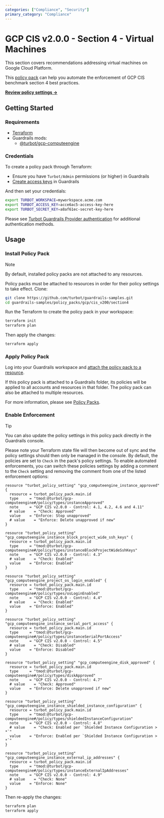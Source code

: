 ```yaml
---
categories: ["Compliance", "Security"]
primary_category: "Compliance"
---
```


# GCP CIS v2.0.0 - Section 4 - Virtual Machines

This section covers recommendations addressing virtual machines on Google Cloud Platform.

This [policy pack](https://turbot.com/guardrails/docs/concepts/resources/smart-folders) can help you automate the enforcement of GCP CIS benchmark section 4 best practices.

**[Review policy settings →](https://hub-guardrails-turbot-com-git-development-turbot.vercel.app/policy-packs/gcp/cis_v200/section4/settings)**

## Getting Started

### Requirements

- [Terraform](https://developer.hashicorp.com/terraform/tutorials/gcp-get-started/install-cli)
- Guardrails mods:
  - [@turbot/gcp-computeengine](https://hub-guardrails-turbot-com-git-development-turbot.vercel.app/gcp/mods/gcp-computeengine)

### Credentials

To create a policy pack through Terraform:

- Ensure you have `Turbot/Admin` permissions (or higher) in Guardrails
- [Create access keys](https://turbot.com/guardrails/docs/guides/iam/access-keys#generate-a-new-guardrails-api-access-key) in Guardrails

And then set your credentials:

```sh
export TURBOT_WORKSPACE=myworkspace.acme.com
export TURBOT_ACCESS_KEY=acce6ac5-access-key-here
export TURBOT_SECRET_KEY=a8af61ec-secret-key-here
```

Please see [Turbot Guardrails Provider authentication](https://registry.terraform.io/providers/turbot/turbot/latest/docs#authentication) for additional authentication methods.

## Usage

### Install Policy Pack

> [!NOTE]
> By default, installed policy packs are not attached to any resources.
>
> Policy packs must be attached to resources in order for their policy settings to take effect.
> Clone:

```sh
git clone https://github.com/turbot/guardrails-samples.git
cd guardrails-samples/policy_packs/gcp/cis_v200/section4
```

Run the Terraform to create the policy pack in your workspace:

```sh
terraform init
terraform plan
```

Then apply the changes:

```sh
terraform apply
```

### Apply Policy Pack

Log into your Guardrails workspace and [attach the policy pack to a resource](https://turbot.com/guardrails/docs/guides/working-with-folders/smart#attach-a-smart-folder-to-a-resource).

If this policy pack is attached to a Guardrails folder, its policies will be applied to all accounts and resources in that folder. The policy pack can also be attached to multiple resources.

For more information, please see [Policy Packs](https://turbot.com/guardrails/docs/concepts/resources/smart-folders).

### Enable Enforcement

> [!TIP]
> You can also update the policy settings in this policy pack directly in the Guardrails console.
>
> Please note your Terraform state file will then become out of sync and the policy settings should then only be managed in the console.
> By default, the policies are set to `Check` in the pack's policy settings. To enable automated enforcements, you can switch these policies settings by adding a comment to the `Check` setting and removing the comment from one of the listed enforcement options:

```hcl
resource "turbot_policy_setting" "gcp_computeengine_instance_approved" {
  resource = turbot_policy_pack.main.id
  type     = "tmod:@turbot/gcp-computeengine#/policy/types/instanceApproved"
  note     = "GCP CIS v2.0.0 - Control: 4.1, 4.2, 4.6 and 4.11"
  # value    = "Check: Approved"
  value    = "Enforce: Stop unapproved"
  # value    = "Enforce: Delete unapproved if new"
}

resource "turbot_policy_setting" "gcp_computeengine_instance_block_project_wide_ssh_keys" {
  resource = turbot_policy_pack.main.id
  type     = "tmod:@turbot/gcp-computeengine#/policy/types/instanceBlockProjectWideSshKeys"
  note     = "GCP CIS v2.0.0 - Control: 4.3"
  # value    = "Check: Enabled"
  value    = "Enforce: Enabled"
}

resource "turbot_policy_setting" "gcp_computeengine_project_os_login_enabled" {
  resource = turbot_policy_pack.main.id
  type     = "tmod:@turbot/gcp-computeengine#/policy/types/osLoginEnabled"
  note     = "GCP CIS v2.0.0 - Control: 4.4"
  # value    = "Check: Enabled"
  value    = "Enforce: Enabled"
}

resource "turbot_policy_setting" "gcp_computeengine_instance_serial_port_access" {
  resource = turbot_policy_pack.main.id
  type     = "tmod:@turbot/gcp-computeengine#/policy/types/instanceSerialPortAccess"
  note     = "GCP CIS v2.0.0 - Control: 4.5"
  # value    = "Check: Disabled"
  value    = "Enforce: Disabled"
}

resource "turbot_policy_setting" "gcp_computeengine_disk_approved" {
  resource = turbot_policy_pack.main.id
  type     = "tmod:@turbot/gcp-computeengine#/policy/types/diskApproved"
  note     = "GCP CIS v2.0.0 - Control: 4.7"
  # value    = "Check: Approved"
  value    = "Enforce: Delete unapproved if new"
}

resource "turbot_policy_setting" "gcp_computeengine_instance_shielded_instance_configuration" {
  resource = turbot_policy_pack.main.id
  type     = "tmod:@turbot/gcp-computeengine#/policy/types/shieldedInstanceConfiguration"
  note     = "GCP CIS v2.0.0 - Control: 4.8"
  # value    = "Check: Enabled per `Shielded Instance Configuration > *`"
  value    = "Enforce: Enabled per `Shielded Instance Configuration > *`"
}

resource "turbot_policy_setting" "gcp_computeengine_instance_external_ip_addresses" {
  resource = turbot_policy_pack.main.id
  type     = "tmod:@turbot/gcp-computeengine#/policy/types/instanceExternalIpAddresses"
  note     = "GCP CIS v2.0.0 - Control: 4.9"
  # value    = "Check: None"
  value    = "Enforce: None"
}
```

Then re-apply the changes:

```sh
terraform plan
terraform apply
```
